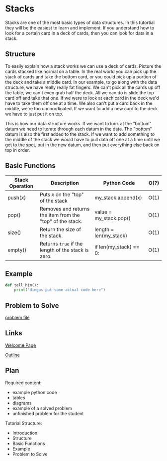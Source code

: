 # Stacks
Stacks are one of the most basic types of data structures. In this tutortial they will be the easiest to learn and implement. If you understand how to look for a certain card in a deck of cards, then you can look for data in a stack.

## Structure
To easily explain how a stack works we can use a deck of cards. Picture the cards stacked like normal on a table. In the real world you can pick up the stack of cards and take the bottom card, or you could pick up a portion of the deck and take a middle card. In our example, to go along with the data structure, we have really really fat fingers. We can't pick all the cards up off the table, we can't even grab half the deck. All we can do is slide the top card off and take that one. If we were to look at each card in the deck we'd have to take them off one at a time. We also can't put a card back in the middle, we're too uncoordinated. If we want to add a new card to the deck we have to just put it on top.

This is how our data structure works. If we want to look at the "bottom" datum we need to iterate through each datum in the data. The "bottom" datum is also the first added to the stack. If we want to add something to the middle of the stack we would have to pull data off one at a time until we get to the spot, put in the new datum, and then put everything else back on top in order.

## Basic Functions
| Stack Operation | Description | Python Code | O(?) |
| --- | --- | --- | --- |
| push(_x_) | Puts _x_ on the "top" of the stack | my_stack.append(x)| O(1) |
| pop() | Removes and returns the item from the "top" of the stack. | value = my_stack.pop() | O(1) |
| size() | Return the size of the stack. | length = len(my_stack) | O(1) |
| empty() | Returns ```true``` if the length of the stack is zero. | if len(my_stack) == 0: | O(1) |


## Example
```python
def tell_him():
    print("dingus put some actual code here")
```

## Problem to Solve
[problem file](https://crouton.net/)

## Links
[Welcome Page](0-welcome.md)

[Outline](outline.md)

## Plan
Required content:
* example python code
* tables
* diagrams
* example of a solved problem
* unfinished problem for the student

Tutorial Structure:
* Introduction
* Structure
* Basic Functions
* Example
* Problem to Solve

